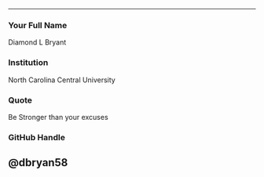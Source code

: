 ---
### Your Full Name

Diamond L Bryant

### Institution

North Carolina Central University 

### Quote

Be Stronger than your excuses 

### GitHub Handle

@dbryan58
----